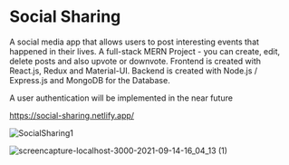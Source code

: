 # Social Sharing

A social media app that allows users to post interesting events that happened in their lives. A full-stack MERN Project - you can create, edit, delete posts and also upvote or downvote. Frontend is created with React.js, Redux and Material-UI. Backend is created with Node.js / Express.js and MongoDB for the Database.

A user authentication will be implemented in the near future

https://social-sharing.netlify.app/

![SocialSharing1](https://user-images.githubusercontent.com/70026185/133528285-33f1fa3e-1ae6-40fa-9661-a26ac7003971.png)

![screencapture-localhost-3000-2021-09-14-16_04_13 (1)](https://user-images.githubusercontent.com/70026185/133528304-bf7ac02f-12d1-4552-8ab5-98e2303e1611.jpg)
